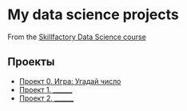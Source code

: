 # My data science projects
From the [Skillfactory Data Science course](https://skillfactory.ru/data-scientist)

## Проекты

* [Проект 0. Игра: Угадай число](https://github.com/Pavel-Neu/training-storage-for-python.git)
* [Проект 1. ______](____)
* [Проект 2. ______](____)
